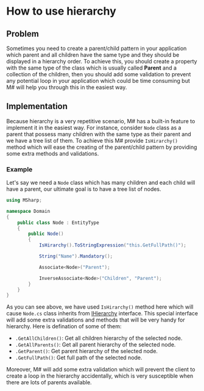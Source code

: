 # How to use hierarchy

## Problem

Sometimes you need to create a parent/child pattern in your application which parent and all children have the same type and they should be displayed in a hierarchy order. To achieve this, you should create a property with the same type of the class which is usually called **Parent** and a collection of the children, then you should add some validation to prevent any potential loop in your application which could be time consuming but M# will help you through this in the easiest way.

## Implementation
Because hierarchy is a very repetitive scenario, M# has a built-in feature to implement it in the easiest way. For instance, consider `Node` class as a parent that possess many children with the same type as their parent and we have a tree list of them. To achieve this M# provide `IsHirarchy()` method which will ease the creating of the parent/child pattern by providing some extra methods and validations.

### Example
Let's say we need a `Node` class which has many children and each child will have a parent, our ultimate goal is to have a tree list of nodes.

```csharp
using MSharp;

namespace Domain
{
    public class Node : EntityType
    {
        public Node()
        {
            IsHirarchy().ToStringExpression("this.GetFullPath()");

            String("Name").Mandatory();

            Associate<Node>("Parent");

            InverseAssociate<Node>("Children", "Parent");
        }
    }
}
```
As you can see above, we have used `IsHirarchy()` method here which will cause `Node.cs` class inherits from [IHierarchy](http://learn.msharp.co.uk/#/Domain/Advanced/MSharpInterface?id=hierarchy) interface. This special interface will add some extra validations and methods that will be very handy for hierarchy. Here is defination of some of them:

- `.GetAllChildren()`: Get all children hierarchy of the selected node.
- `.GetAllParents()`: Get all parent hierarchy of the selected node.
- `.GetParent()`: Get parent hierarchy of the selected node.
- `.GetFullPath()`: Get full path of the selected node.

Moreover, M# will add some extra validation which will prevent the client to create a loop in the hierarchy accidentally, which is very susceptible when there are lots of parents available.